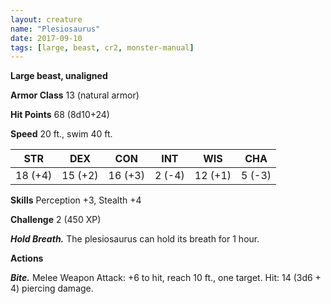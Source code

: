 ```yaml
---
layout: creature
name: "Plesiosaurus"
date: 2017-09-10
tags: [large, beast, cr2, monster-manual]
---
```


**Large beast, unaligned**

**Armor Class** 13 (natural armor)

**Hit Points** 68 (8d10+24)

**Speed** 20 ft., swim 40 ft.

|   STR   |   DEX   |   CON   |   INT   |   WIS   |   CHA   |
|:-----:|:-----:|:-----:|:-----:|:-----:|:-----:|
| 18 (+4) | 15 (+2) | 16 (+3) | 2 (-4) | 12 (+1) | 5 (-3) |

**Skills** Perception +3, Stealth +4

**Challenge** 2 (450 XP)

***Hold Breath.*** The plesiosaurus can hold its breath for 1 hour.

**Actions**

***Bite.*** Melee Weapon Attack: +6 to hit, reach 10 ft., one target. Hit: 14 (3d6 + 4) piercing damage.

